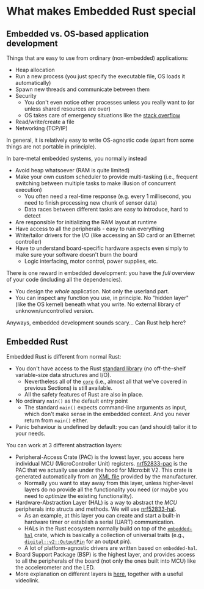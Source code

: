 # What makes Embedded Rust special

## Embedded vs. OS-based application development
Things that are easy to use from ordinary (non-embedded) applications:
+ Heap allocation
+ Run a new process (you just specify the executable file, OS loads it automatically)
+ Spawn new threads and communicate between them
+ Security
  + You don't even notice other processes unless you really want to (or unless shared resources are over)
  + OS takes care of emergency situations like the [stack overflow](https://en.wikipedia.org/wiki/Stack_overflow)
+ Read/write/create a file
+ Networking (TCP/IP)

In general, it is relatively easy to write OS-agnostic code (apart from some things are not portable in principle).

In bare-metal embedded systems, you normally instead
+ Avoid heap whatsoever (RAM is quite limited)
+ Make your own custom scheduler to provide multi-tasking (i.e., frequent switching between multiple tasks to make illusion of concurrent execution)
  + You often need a real-time response (e.g. every 1 millisecond, you need to finish processing new chunk of sensor data)
  + Data races between different tasks are easy to introduce, hard to detect
+ Are responsible for <!-- writing your application into permanent (flash) memory and then --> initializing the RAM layout at runtime
+ Have access to all the peripherals - easy to ruin everything
+ Write/tailor drivers for the I/O (like accessing an SD card or an Ethernet controller)
+ Have to understand board-specific hardware aspects even simply to make sure your software doesn't burn the board
  + Logic interfacing, motor control, power supplies, etc.

There is one reward in embedded development: you have the _full_ overview of your code (including all the dependencies).
+ You design the _whole_ application. Not only the userland part.
+ You can inspect any function you use, in principle. No "hidden layer" (like the OS kernel) beneath what you write. No external library of unknown/uncontrolled version.

Anyways, embedded development sounds scary... Can Rust help here?

## Embedded Rust
Embedded Rust is different from normal Rust:
+ You don't have access to the Rust [standard library](https://doc.rust-lang.org/std/) (no off-the-shelf variable-size data structures and I/O).
  + Nevertheless all of the [`core`](https://doc.rust-lang.org/core/) (i.e., almost all that we've covered in previous Sections) is still available.
  + All the safety features of Rust are also in place.
+ No ordinary `main()` as the default entry point <!-- : you have to do the steps preceding `main()` as well. -->
  + The standard `main()` expects command-line arguments as input, which don't make sense in the embedded context. And you never return from `main()` either.
+ Panic behaviour is undefined by default: you can (and should) tailor it to your needs.

You can work at 3 different abstraction layers:
+ Peripheral-Access Crate (PAC) is the lowest layer, you access here individual MCU (MicroController Unit) registers. [nrf52833-pac](https://crates.io/crates/nrf52833-pac/) is the PAC that we actually use under the hood for Micro:bit V2. This crate is generated automatically from an [XML file](https://raw.githubusercontent.com/nrf-rs/nrf-pacs/master/svds/nrf52833.svd) provided by the manufacturer.
  + Normally you want to stay away from this layer, unless higher-level layers do no provide all the functionality you need (or maybe you need to _optimize_ the existing functionality).
+ Hardware-Abstraction Layer (HAL) is a way to abstract the _MCU_ peripherals into structs and methods. We will use [nrf52833-hal](https://crates.io/crates/nrf52833-hal).
  + As an example, at this layer you can create and start a built-in hardware timer or establish a serial (UART) communication.
  + HALs in the Rust ecosystem normally build on top of the [`embedded-hal`](https://docs.rs/embedded-hal/) crate, which is basically a collection of universal traits (e.g., [`digital::v2::OutputPin`](https://docs.rs/embedded-hal/latest/embedded_hal/digital/v2/trait.OutputPin.html) for an output pin).
  + A lot of platform-agnostic drivers are written based on `embedded-hal`.
+ Board Support Package (BSP) is the highest layer, and provides access to all the peripherals of the board (not only the ones built into MCU) like the accelerometer and the LED.
+ More explanation on different layers is [here](https://docs.rust-embedded.org/discovery/microbit/04-meet-your-hardware/terminology.html), together with a useful videolink.
